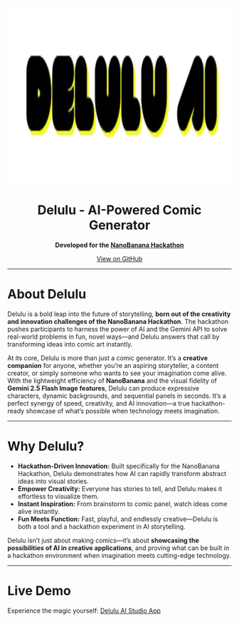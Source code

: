<div align="center">
   <img src="./logo.png" width="500" height="400" alt="Delulu Logo" />
   <h1>Delulu - AI-Powered Comic Generator</h1>
   <p><b>Developed for the <a href="https://www.kaggle.com/competitions/banana/overview" target="_blank">NanoBanana Hackathon</a></b></p>
   <a href="https://github.com/ragultv/delulu.git" target="_blank">View on GitHub</a>
</div>

---

# About Delulu

Delulu is a bold leap into the future of storytelling, **born out of the creativity and innovation challenges of the NanoBanana Hackathon**. The hackathon pushes participants to harness the power of AI and the Gemini API to solve real-world problems in fun, novel ways—and Delulu answers that call by transforming ideas into comic art instantly.  

At its core, Delulu is more than just a comic generator. It’s a **creative companion** for anyone, whether you’re an aspiring storyteller, a content creator, or simply someone who wants to see your imagination come alive. With the lightweight efficiency of **NanoBanana** and the visual fidelity of **Gemini 2.5 Flash Image features**, Delulu can produce expressive characters, dynamic backgrounds, and sequential panels in seconds. It’s a perfect synergy of speed, creativity, and AI innovation—a true hackathon-ready showcase of what’s possible when technology meets imagination.  

---

# Why Delulu?

- **Hackathon-Driven Innovation:** Built specifically for the NanoBanana Hackathon, Delulu demonstrates how AI can rapidly transform abstract ideas into visual stories.  
- **Empower Creativity:** Everyone has stories to tell, and Delulu makes it effortless to visualize them.  
- **Instant Inspiration:** From brainstorm to comic panel, watch ideas come alive instantly.  
- **Fun Meets Function:** Fast, playful, and endlessly creative—Delulu is both a tool and a hackathon experiment in AI storytelling.  

Delulu isn’t just about making comics—it’s about **showcasing the possibilities of AI in creative applications**, and proving what can be built in a hackathon environment when imagination meets cutting-edge technology.  

---

# Live Demo

Experience the magic yourself: [Delulu AI Studio App](https://delulu-theta.vercel.app/)
